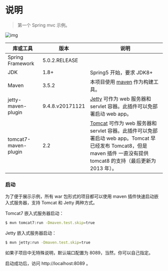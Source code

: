 # 说明

> 第一个 Spring mvc 示例。

![img](https://raw.githubusercontent.com/dunwu/images/dev/snap/20190905225429.png)

| 库或工具             | 版本            | 说明                                                                                                                                                                                                          |
| -------------------- | --------------- | ------------------------------------------------------------------------------------------------------------------------------------------------------------------------------------------------------------- |
| Spring Framework     | 5.0.2.RELEASE   |                                                                                                                                                                                                               |
| JDK                  | 1.8+            | Spring5 开始，要求 JDK8+                                                                                                                                                                                      |
| Maven                | 3.5.2           | 本项目使用 [maven](https://maven.apache.org/index.html) 作为构建工具。                                                                                                                                        |
| jetty-maven-plugin   | 9.4.8.v20171121 | [Jetty](http://www.eclipse.org/jetty/) 可作为 web 服务器和 servlet 容器。此插件可以免部署启动 web app。                                                                                                       |
| tomcat7-maven-plugin | 2.2             | [Tomcat](https://tomcat.apache.org/index.html) 可作为 web 服务器和 servlet 容器。此插件可以免部署启动 web app。Tomcat 早已经发布 Tomcat8，但是 maven 插件 一直没有提供 tomcat8 的支持（最后更新为 2013 年）。 |

### 启动

为了便于展示示例，所有 war 包形式的项目都可以使用 maven 插件快速启动嵌入式服务器，支持 Tomcat 和 Jetty 两种方式。

Tomcat7 嵌入式服务器启动：

```bash
$ mvn tomcat7:run -Dmaven.test.skip=true
```

Jetty 嵌入式服务器启动：

```bash
$ mvn jetty:run -Dmaven.test.skip=true
```

如果子项目中无特殊说明，默认端口配置为 8089，当然，你可以自己指定。

启动成功后，访问 http://localhost:8089 。
